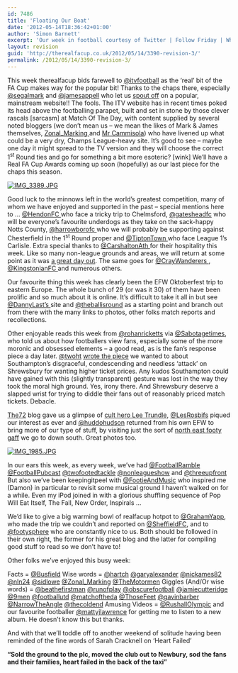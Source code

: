 ```yaml
---
id: 7486
title: 'Floating Our Boat'
date: '2012-05-14T18:36:42+01:00'
author: 'Simon Barnett'
excerpt: 'Our week in football courtesy of Twitter | Follow Friday | What we enjoyed this week | keepingitpeel | What''s up next? | Who made us chuckle | Thanks to a few (actually more than a few) | Do have a mooch round the site'
layout: revision
guid: 'http://therealfacup.co.uk/2012/05/14/3390-revision-3/'
permalink: /2012/05/14/3390-revision-3/
---
```


This week therealfacup bids farewell to [@itvfootball](http://twitter.com/itvfootball) as the ‘real’ bit of the FA Cup makes way for the popular bit! Thanks to the chaps there, especially [@segalmark](http://twitter.com/segalmark) and [@jamesappell](http://twitter.com/jamesappell) who let us [spout off](http://www.itv.com/sport/football/facup/) on a popular, mainstream website!! The fools. The ITV website has in recent times poked its head above the footballing parapet, built and set in stone by those clever rascals \[sarcasm\] at Match Of The Day, with content supplied by several noted bloggers (we don’t mean us – we mean the likes of Mark &amp; James themselves, [Zonal\_Marking ](http://twitter.com/zonal_marking)and [Mr Cammisola](http://twitter.com/rcammisola)) who have livened up what could be a very dry, Champs League-heavy site. It’s good to see – maybe one day it might spread to the TV version and they will choose the correct 1<sup>st</sup> Round ties and go for something a bit more esoteric? \[wink\] We’ll have a Real FA Cup Awards coming up soon (hopefully) as our last piece for the chaps this season.

[![IMG_3389.JPG](http://lh6.ggpht.com/_3L4_Y2OBz2M/TIgaRvBbcSI/AAAAAAAAChw/YeopqMjerY8/IMG_3389.JPG?imgmax=200)](http://lh6.ggpht.com/_3L4_Y2OBz2M/TIgaRvBbcSI/AAAAAAAAChw/YeopqMjerY8/IMG_3389.JPG?imgmax=640)

Good luck to the minnows left in the world’s greatest competition, many of whom we have enjoyed and supported in the past – special mentions here to … [@HendonFC ](http://twitter.com/hendonfc)who face a tricky trip to Chelmsford, [@gatesheadfc](http://twitter.com/gatesheadfc) who will be everyone’s favourite underdogs as they take on the sack-happy Notts County, [@harrowborofc ](http://twitter.com/harrowborofc)who we will probably be supporting against Chesterfield in the 1<sup>st</sup> Round proper and [@TiptonTown ](http://twitter.com/tiptontownfc)who face League 1’s Carlisle. Extra special thanks to [@CarshaltonAth ](http://twitter.com/carshaltonath)for their hospitality this week. Like so many non-league grounds and areas, we will return at some point as it was [a great day out](http://therealfacup.co.uk/2010/10/24/hope/). The same goes for [@CrayWanderers ](http://twitter.com/craywanderers), [@KingstonianFC ](http://twitter.com/kingstonianfc) and numerous others.

Our favourite thing this week has clearly been the EFW Oktoberfest trip to eastern Europe. The whole bunch of 29 (or was it 30) of them have been prolific and so much about it is online. It’s difficult to take it all in but see [@DannyLast’s ](http://twitter.com/dannylast)site and [@theballisround](http://twitter.com/theballisround) as a starting point and branch out from there with the many links to photos, other folks match reports and recollections.

Other enjoyable reads this week from [@rohanricketts](http://twitter.com/rohanricketts) via [@Sabotagetimes](http://twitter.com/sabotagetimes), who told us about how footballers view fans, especially some of the more moronic and obsessed elements – a good read, as is the fan’s response piece a day later. [@twoht](http://twitter.com/twoht) [wrote the piece](http://www.twohundredpercent.net/?p=9636) we wanted to about Southampton’s disgraceful, condescending and needless ‘attack’ on Shrewsbury for wanting higher ticket prices. Any kudos Southampton could have gained with this (slightly transparent) gesture was lost in the way they took the moral high ground. Yes, irony there. And Shrewsbury deserve a slapped wrist for trying to diddle their fans out of reasonably priced match tickets. Debacle.

[The72](http://twitter.com/the72football) blog gave us a glimpse of [cult hero Lee Trundle](http://theseventytwo.com/?p=471), [@LesRosbifs](http://twitter.com/lesrosbifs) piqued our interest as ever and [@huddohudson](http://twitter.com/huddohudson) returned from his own EFW to bring more of our type of stuff, by visiting just the sort of [north east footy gaff](http://ganninaway.blogspot.com/) we go to down south. Great photos too.

[![IMG_1985.JPG](http://lh3.ggpht.com/_3L4_Y2OBz2M/S6lQiWfAPKI/AAAAAAAACBU/m7niK2drIfU/IMG_1985.JPG?imgmax=200)](http://lh3.ggpht.com/_3L4_Y2OBz2M/S6lQiWfAPKI/AAAAAAAACBU/m7niK2drIfU/IMG_1985.JPG?imgmax=640)

In our ears this week, as every week, we’ve had [@FootballRamble](http://twitter.com/footballramble) [@FootballPubcast](http://twitter.com/footballpubcast) [@twofootedtackle](http://twitter.com/twofootedtackle) [@nonleagueshow](http://twitter.com/nonleagueshow) and [@threeupfront](http://twitter.com/threeupfront) But also we’ve been keepingitpeel with [@FootieAndMusic](http://twitter.com/footieandmusic) who inspired me (Damon) in particular to revisit some musical ground I haven’t walked on for a while. Even my iPod joined in with a glorious shuffling sequence of Pop Will Eat Itself, The Fall, New Order, Inspirals …

We’d like to give a big warming bowl of realfacup hotpot to [@GrahamYapp](http://twitter.com/grahamyapp), who made the trip we couldn’t and reported on [@SheffieldFC](http://twitter.com/sheffieldfc), and to [@footysphere](http://twitter.com/footysphere) who are constantly nice to us. Both should be followed in their own right, the former for his great blog and the latter for compiling good stuff to read so we don’t have to!

Other folks we’ve enjoyed this busy week:

Facts = [@Busfield](http://twitter.com/busfield) Wise words = [@hartch](http://twitter.com/hartch) [@garyalexander](http://twitter.com/garyalexander) [@nickames82](http://twitter.com/nickames82) [@nln24](http://twitter.com/nln24) [@sidlowe](http://twitter.com/sidlowe) [@Zonal\_Marking](http://twitter.com/zonal_marking) [@TheMotormen](http://twitter.com/themotormen) Giggles (And/Or wise words) = [@beathefirstman](http://twitter.com/beatthefirstman) [@runofplay](http://twitter.com/runofplay) [@obscurefootball](http://twitter.com/obscurefootball) [@jamiecutteridge](http://twitter.com/jamiecutteridge) [@9men](http://twitter.com/9men) [@footballutd](http://twitter.com/footballutd) [@matchoftheda](http://twitter.com/matchoftheda) [@ThoseFeet](http://twitter.com/thosefeet) [@gavinbarber](http://twitter.com/gavinbarber) [@NarrowTheAngle](http://twitter.com/narrowtheangle) [@thecoldend](http://twitter.com/thecoldend) Amusing Videos = [@RushallOlympic](http://twitter.com/rushallolympic) and our favourite footballer [@mattyjlawrence](http://twitter.com/mattyjlawrence) for getting me to listen to a new album. He doesn’t know this but thanks.

And with that we’ll toddle off to another weekend of solitude having been reminded of the fine words of Sarah Cracknell on ‘Heart Failed’

**“Sold the ground to the plc, moved the club out to Newbury, sod the fans and their families, heart failed in the back of the taxi”**